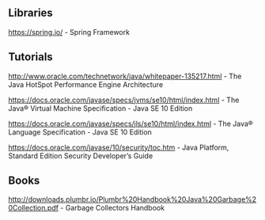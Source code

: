 ## Libraries

https://spring.io/ - Spring Framework

## Tutorials

http://www.oracle.com/technetwork/java/whitepaper-135217.html - The Java HotSpot Performance Engine Architecture

https://docs.oracle.com/javase/specs/jvms/se10/html/index.html - The Java® Virtual Machine Specification - Java SE 10 Edition

https://docs.oracle.com/javase/specs/jls/se10/html/index.html - The Java® Language Specification - Java SE 10 Edition

https://docs.oracle.com/javase/10/security/toc.htm - Java Platform, Standard Edition Security Developer’s Guide

## Books

http://downloads.plumbr.io/Plumbr%20Handbook%20Java%20Garbage%20Collection.pdf - Garbage Collectors Handbook
